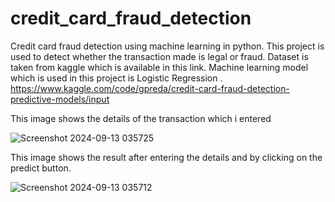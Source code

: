 # credit_card_fraud_detection
Credit card fraud detection using machine learning in python. This project is used to detect whether the transaction made is legal or fraud. Dataset is taken from kaggle which is available in this link. Machine learning model which is used in this project is Logistic Regression .
https://www.kaggle.com/code/gpreda/credit-card-fraud-detection-predictive-models/input



This image shows the details of the transaction which i entered

![Screenshot 2024-09-13 035725](https://github.com/user-attachments/assets/173ea853-6016-4d1a-9231-f335dfd89c11)


This image shows the result after entering the details and by clicking on the predict button.


![Screenshot 2024-09-13 035712](https://github.com/user-attachments/assets/c9235e6f-250f-4dc4-8e57-2a090a7f810d)
